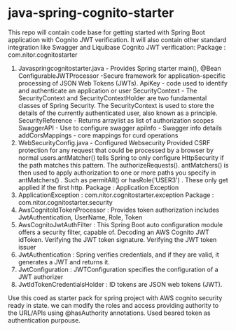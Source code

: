 # java-spring-cognito-starter
This repo will contain code base for getting started with Spring Boot application with Cognito JWT verification. It will also contain other standard integration like Swagger and Liquibase
Cognito JWT verification:
Package : com.nitor.cognitostarter
 1. Javaspringcognitostarter.java - Provides Spring starter main(), @Bean ConfigurableJWTProcessor -Secure framework for application-specific processing of JSON Web Tokens (JWTs).
 ApiKey - code used to identify and authenticate an application or user
 SecurityContext - The SecurityContext and SecurityContextHolder are two fundamental classes of Spring Security. The SecurityContext is used to store the details of the currently authenticated user, also known as a principle.
 SecurityReference - Returns arraylist as list of authorization scopes
 SwaggerAPI - Use to configure swagger
 apiInfo - Swagger info details
 addCorsMappings - core mappings for curd operations
 2. WebSecurityConfig.java - Configured Websecurity Provided CSRF protection for any request that could be processed by a browser by normal users.antMatcher() tells Spring to only configure HttpSecurity if the path matches this pattern. The authorizeRequests(). antMatchers() is then used to apply authorization to one or more paths you specify in antMatchers() . Such as permitAll() or hasRole('USER3') . These only get applied if the first http.
Package : Application Exception 
 1. ApplicationException : com.nitor.cognitostarter.exception
Package : com.nitor.cognitostarter.security 
 1. AwsCognitoIdTokenProcessor : Provides token authorization includes JwtAuthentication, UserName, Role, Token
 2. AwsCognitoJwtAuthFilter :  This Spring Boot auto configuration module offers a security filter, capable of. Decoding an AWS Cognito JWT idToken. Verifying the JWT token signature. Verifying the JWT token issuer
 3. JwtAuthentication : Spring verifies credentials, and if they are valid, it generates a JWT and returns it.
 4. JwtConfiguration : JWTConfiguration specifies the configuration of a JWT authorizer
 5. JwtIdTokenCredentialsHolder : ID tokens are JSON web tokens (JWT).

 Use this coed as starter pack for spring project with AWS cognito security ready in state. we can modify the roles and access providing authority to the URL/APIs using @hasAuthority annotations. Used beared token as authentication purpouse.